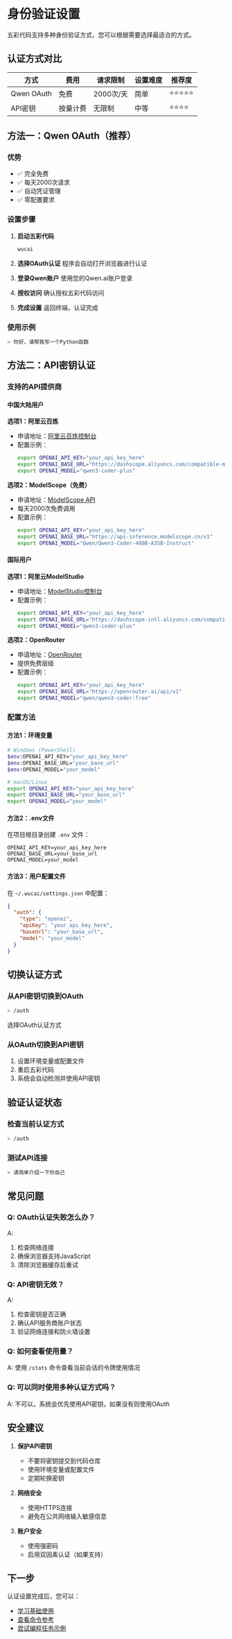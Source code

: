 # 身份验证设置

五彩代码支持多种身份验证方式，您可以根据需要选择最适合的方式。

## 认证方式对比

| 方式 | 费用 | 请求限制 | 设置难度 | 推荐度 |
|------|------|----------|----------|--------|
| Qwen OAuth | 免费 | 2000次/天 | 简单 | ⭐⭐⭐⭐⭐ |
| API密钥 | 按量计费 | 无限制 | 中等 | ⭐⭐⭐⭐ |

## 方法一：Qwen OAuth（推荐）

### 优势
- ✅ 完全免费
- ✅ 每天2000次请求
- ✅ 自动凭证管理
- ✅ 零配置要求

### 设置步骤

1. **启动五彩代码**
   ```bash
   wucai
   ```

2. **选择OAuth认证**
   程序会自动打开浏览器进行认证

3. **登录Qwen账户**
   使用您的Qwen.ai账户登录

4. **授权访问**
   确认授权五彩代码访问

5. **完成设置**
   返回终端，认证完成

### 使用示例
```bash
> 你好，请帮我写一个Python函数
```

## 方法二：API密钥认证

### 支持的API提供商

#### 中国大陆用户

**选项1：阿里云百炼**
- 申请地址：[阿里云百炼控制台](https://bailian.console.aliyun.com/)
- 配置示例：
  ```bash
  export OPENAI_API_KEY="your_api_key_here"
  export OPENAI_BASE_URL="https://dashscope.aliyuncs.com/compatible-mode/v1"
  export OPENAI_MODEL="qwen3-coder-plus"
  ```

**选项2：ModelScope（免费）**
- 申请地址：[ModelScope API](https://modelscope.cn/docs/model-service/API-Inference/intro)
- 每天2000次免费调用
- 配置示例：
  ```bash
  export OPENAI_API_KEY="your_api_key_here"
  export OPENAI_BASE_URL="https://api-inference.modelscope.cn/v1"
  export OPENAI_MODEL="Qwen/Qwen3-Coder-480B-A35B-Instruct"
  ```

#### 国际用户

**选项1：阿里云ModelStudio**
- 申请地址：[ModelStudio控制台](https://modelstudio.console.alibabacloud.com/)
- 配置示例：
  ```bash
  export OPENAI_API_KEY="your_api_key_here"
  export OPENAI_BASE_URL="https://dashscope-intl.aliyuncs.com/compatible-mode/v1"
  export OPENAI_MODEL="qwen3-coder-plus"
  ```

**选项2：OpenRouter**
- 申请地址：[OpenRouter](https://openrouter.ai/)
- 提供免费层级
- 配置示例：
  ```bash
  export OPENAI_API_KEY="your_api_key_here"
  export OPENAI_BASE_URL="https://openrouter.ai/api/v1"
  export OPENAI_MODEL="qwen/qwen3-coder:free"
  ```

### 配置方法

#### 方法1：环境变量
```bash
# Windows (PowerShell)
$env:OPENAI_API_KEY="your_api_key_here"
$env:OPENAI_BASE_URL="your_base_url"
$env:OPENAI_MODEL="your_model"

# macOS/Linux
export OPENAI_API_KEY="your_api_key_here"
export OPENAI_BASE_URL="your_base_url"
export OPENAI_MODEL="your_model"
```

#### 方法2：.env文件
在项目根目录创建 `.env` 文件：
```env
OPENAI_API_KEY=your_api_key_here
OPENAI_BASE_URL=your_base_url
OPENAI_MODEL=your_model
```

#### 方法3：用户配置文件
在 `~/.wucai/settings.json` 中配置：
```json
{
  "auth": {
    "type": "openai",
    "apiKey": "your_api_key_here",
    "baseUrl": "your_base_url",
    "model": "your_model"
  }
}
```

## 切换认证方式

### 从API密钥切换到OAuth
```bash
> /auth
```
选择OAuth认证方式

### 从OAuth切换到API密钥
1. 设置环境变量或配置文件
2. 重启五彩代码
3. 系统会自动检测并使用API密钥

## 验证认证状态

### 检查当前认证方式
```bash
> /auth
```

### 测试API连接
```bash
> 请简单介绍一下你自己
```

## 常见问题

### Q: OAuth认证失败怎么办？
A: 
1. 检查网络连接
2. 确保浏览器支持JavaScript
3. 清除浏览器缓存后重试

### Q: API密钥无效？
A: 
1. 检查密钥是否正确
2. 确认API服务商账户状态
3. 验证网络连接和防火墙设置

### Q: 如何查看使用量？
A: 使用 `/stats` 命令查看当前会话的令牌使用情况

### Q: 可以同时使用多种认证方式吗？
A: 不可以，系统会优先使用API密钥，如果没有则使用OAuth

## 安全建议

1. **保护API密钥**
   - 不要将密钥提交到代码仓库
   - 使用环境变量或配置文件
   - 定期轮换密钥

2. **网络安全**
   - 使用HTTPS连接
   - 避免在公共网络输入敏感信息

3. **账户安全**
   - 使用强密码
   - 启用双因素认证（如果支持）

## 下一步

认证设置完成后，您可以：

- [学习基础使用](../user-guide/basic-usage.md)
- [查看命令参考](../user-guide/commands.md)
- [尝试编程任务示例](../examples/programming-tasks.md)
